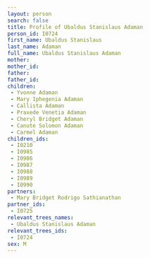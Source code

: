 ```yaml
---
layout: person
search: false
title: Profile of Ubaldus Stanislaus Adaman
person_id: I0724
first_name: Ubaldus Stanislaus
last_name: Adaman
full_name: Ubaldus Stanislaus Adaman
mother: 
mother_id: 
father: 
father_id: 
children:
 - Yvonne Adaman
 - Mary Iphegenia Adaman
 - Callista Adaman
 - Praxede Venetia Adaman
 - Cheryl Bridget Adaman
 - Canute Solomon Adaman
 - Carmel Adaman
children_ids:
 - I0210
 - I0985
 - I0986
 - I0987
 - I0988
 - I0989
 - I0990
partners:
 - Mary Bridget Rodrigo Sathianathan
partner_ids:
 - I0725
relevant_trees_names:
 - Ubaldus Stanislaus Adaman
relevant_trees_ids:
 - I0724
sex: M
---
```


